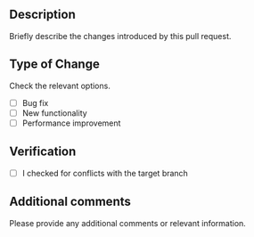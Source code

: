 ## Description

Briefly describe the changes introduced by this pull request.

## Type of Change

Check the relevant options.

- [ ] Bug fix
- [ ] New functionality
- [ ] Performance improvement

## Verification

- [ ] I checked for conflicts with the target branch

## Additional comments

Please provide any additional comments or relevant information.
